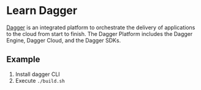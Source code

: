 # Learn Dagger

[Dagger](https://dagger.io/) is an integrated platform to orchestrate the delivery of applications to the cloud from start to finish. The Dagger Platform includes the Dagger Engine, Dagger Cloud, and the Dagger SDKs.

## Example

1. Install dagger CLI
2. Execute `./build.sh`
